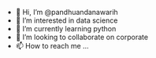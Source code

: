 - 👋 Hi, I’m @pandhuandanawarih
- 👀 I’m interested in data science
- 🌱 I’m currently learning python 
- 💞️ I’m looking to collaborate on corporate
- 📫 How to reach me ...

<!---
pandhuandanawarih/pandhuandanawarih is a ✨ special ✨ repository because its `README.md` (this file) appears on your GitHub profile.
You can click the Preview link to take a look at your changes.
--->
